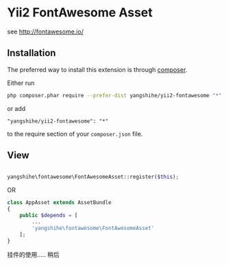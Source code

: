 Yii2 FontAwesome Asset
======
see  http://fontawesome.io/

Installation
------------

The preferred way to install this extension is through [composer](http://getcomposer.org/download/).

Either run

```sh
php composer.phar require --prefer-dist yangshihe/yii2-fontawesome "*"
```

or add

```
"yangshihe/yii2-fontawesome": "*"
```

to the require section of your `composer.json` file.


View
-----

```php

yangshihe\fontawesome\FontAwesomeAsset::register($this);
```
OR

```php
class AppAsset extends AssetBundle
{
    public $depends = [
        ...
        'yangshihe\fontawesome\FontAwesomeAsset'
    ];
}
```

挂件的使用..... 稍后
